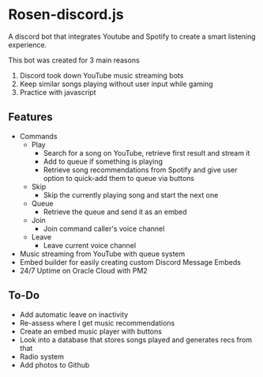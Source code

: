 # Rosen-discord.js
A discord bot that integrates Youtube and Spotify to create a smart listening experience.

This bot was created for 3 main reasons
1. Discord took down YouTube music streaming bots
2. Keep similar songs playing without user input while gaming
3. Practice with javascript

## Features
- Commands
  - Play
    - Search for a song on YouTube, retrieve first result and stream it
    - Add to queue if something is playing
    - Retrieve song recommendations from Spotify and give user option to quick-add them to queue via buttons
  - Skip
    - Skip the currently playing song and start the next one
  - Queue
    - Retrieve the queue and send it as an embed
  - Join
    - Join command caller's voice channel
  - Leave
    - Leave current voice channel
- Music streaming from YouTube with queue system
- Embed builder for easily creating custom Discord Message Embeds
- 24/7 Uptime on Oracle Cloud with PM2

## To-Do
- Add automatic leave on inactivity
- Re-assess where I get music recommendations
- Create an embed music player with buttons
- Look into a database that stores songs played and generates recs from that
- Radio system
- Add photos to Github